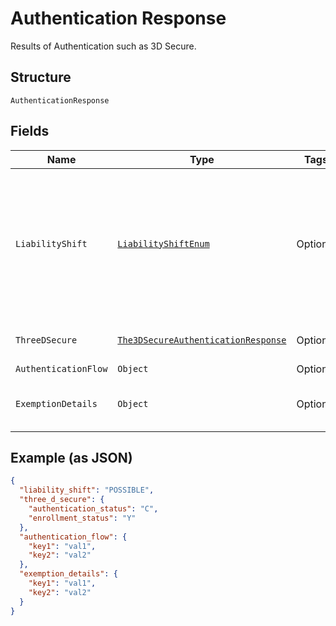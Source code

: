 
# Authentication Response

Results of Authentication such as 3D Secure.

## Structure

`AuthenticationResponse`

## Fields

| Name | Type | Tags | Description | Getter | Setter |
|  --- | --- | --- | --- | --- | --- |
| `LiabilityShift` | [`LiabilityShiftEnum`](../../doc/models/liability-shift-enum.md) | Optional | Liability shift indicator. The outcome of the issuer's authentication.<br>**Constraints**: *Minimum Length*: `1`, *Maximum Length*: `255`, *Pattern*: `^[0-9A-Z_]+$` | LiabilityShiftEnum getLiabilityShift() | setLiabilityShift(LiabilityShiftEnum liabilityShift) |
| `ThreeDSecure` | [`The3DSecureAuthenticationResponse`](../../doc/models/the-3-d-secure-authentication-response.md) | Optional | Results of 3D Secure Authentication. | The3DSecureAuthenticationResponse getThreeDSecure() | setThreeDSecure(The3DSecureAuthenticationResponse threeDSecure) |
| `AuthenticationFlow` | `Object` | Optional | - | Object getAuthenticationFlow() | setAuthenticationFlow(Object authenticationFlow) |
| `ExemptionDetails` | `Object` | Optional | Exemption details of 3D Secure Authentication. | Object getExemptionDetails() | setExemptionDetails(Object exemptionDetails) |

## Example (as JSON)

```json
{
  "liability_shift": "POSSIBLE",
  "three_d_secure": {
    "authentication_status": "C",
    "enrollment_status": "Y"
  },
  "authentication_flow": {
    "key1": "val1",
    "key2": "val2"
  },
  "exemption_details": {
    "key1": "val1",
    "key2": "val2"
  }
}
```

